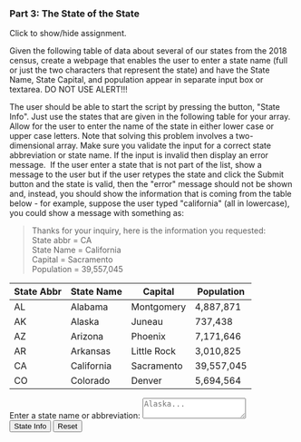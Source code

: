 ### Part 3: The State of the State

<p class="accordian">Click to show/hide assignment.</p>
<div class="panel">

Given the following table of data about several of our states from the 2018 census, create a webpage that enables the user to enter a state name (full or just the two characters that represent the state) and have the State Name, State Capital, and population appear in separate input box or textarea. DO NOT USE ALERT!!!

The user should be able to start the script by pressing the button, "State Info". Just use the states that are given in the following table for your array. Allow for the user to enter the name of the state in either lower case or upper case letters. Note that solving this problem involves a two-dimensional array. Make sure you validate the input for a correct state abbreviation or state name. If the input is invalid then display an error message.  If the user enter a state that is not part of the list, show a message to the user but if the user retypes the state and click the Submit button and the state is valid, then the "error" message should not be shown and, instead, you should show the information that is coming from the table below - for example, suppose the user typed "california" (all in lowercase), you could show a message with something as:  

> Thanks for your inquiry, here is the information you requested:  
> State abbr = CA  
> State Name = California  
> Capital = Sacramento  
> Population = 39,557,045

|State Abbr|State Name|Capital|Population|
|-|-|-|-|
|AL|Alabama|Montgomery|4,887,871|
|AK|Alaska|Juneau|737,438|
|AZ|Arizona|Phoenix|7,171,646|
|AR|Arkansas|Little Rock|3,010,825|
|CA|California|Sacramento|39,557,045|
|CO|Colorado|Denver|5,694,564|

</div>

<div class="row">
<div class="one-half column">
<form name="myform">
<label for="astate">Enter a state name or abbreviation:</label>
<textarea class="u-full-width" id="astate" name="astate" placeholder="Alaska..."></textarea><br>
<span class="button-row">
<input type="button" class="button-primary" onclick="process()" value="State Info">
<input type="reset" value="Reset" id="reset">
</span>
</form>
</div>
<div class="one-half column">
<br>
<div id="results"></div>
</div>

<script>
const process = () => {
let states = [
    ["AL","Alabama","Montgomery",4887871],
    ["AK","Alaska","Juneau",737438],
    ["AZ","Arizona","Phoenix",7171646],
    ["AR","Arkansas","Little Rock",3010825],
    ["CA","California","Sacramento",39557045],
    ["CO","Colorado","Denver",5694564]
    ], 
    provided = "We're so sorry, but we couldn't parse your state name. Please try again using only the state's full name or the state's two letter abbreviation. We can currently only parse the first six state names, and only single state names, so just one at a time, please." , 
    theirState = document.forms["myform"].elements["astate"].value.replace(/\s+/g, '').toUpperCase();

states.forEach( (item, index) => {
    if (theirState == item[0] || theirState == item[1].toUpperCase()) { provided = index } ;
    });
    
isNaN(provided) 
    ? document.getElementById("results").innerHTML = provided
    : document.getElementById("results").innerHTML = `Thanks for your inquiry, here is the information you requested:  <br> State abbr = ${states[provided][0]} <br> State Name = ${states[provided][1]}  <br> Capital = ${states[provided][2]}  <br> Population = ${states[provided][3].toLocaleString()}`
}

document.getElementById('reset').addEventListener("click", () => {
    document.getElementById('results').textContent = "";
});
</script>
